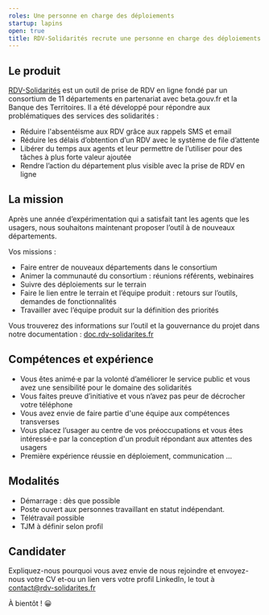 ```yaml
---
roles: Une personne en charge des déploiements
startup: lapins
open: true
title: RDV-Solidarités recrute une personne en charge des déploiements
---
```


## Le produit

[RDV-Solidarités](https://www.rdv-solidarites.fr) est un outil de prise de RDV en ligne fondé par un consortium de 11 départements en partenariat avec beta.gouv.fr et la Banque des Territoires. Il a été développé pour répondre aux problématiques des services des solidarités : 

- Réduire l'absentéisme aux RDV grâce aux rappels SMS et email
- Réduire les délais d’obtention d’un RDV avec le système de file d’attente
- Libérer du temps aux agents et leur permettre de l’utiliser pour des tâches à plus forte valeur ajoutée
- Rendre l’action du département plus visible avec la prise de RDV en ligne

## La mission

Après une année d’expérimentation qui a satisfait tant les agents que les usagers, nous souhaitons maintenant proposer l’outil à de nouveaux départements.

Vos missions :

- Faire entrer de nouveaux départements dans le consortium
- Animer la communauté du consortium : réunions référents, webinaires
- Suivre des déploiements sur le terrain
- Faire le lien entre le terrain et l’équipe produit : retours sur l’outils, demandes de fonctionnalités
- Travailler avec l’équipe produit sur la définition des priorités

Vous trouverez des informations sur l’outil et la gouvernance du projet dans notre documentation : [doc.rdv-solidarites.fr](https://doc.rdv-solidarites.fr)

## Compétences et expérience

- Vous êtes animé·e par la volonté d’améliorer le service public et vous avez une sensibilité pour le domaine des solidarités 
- Vous faites preuve d’initiative et vous n’avez pas peur de décrocher votre téléphone
- Vous avez envie de faire partie d'une équipe aux compétences transverses
- Vous placez l’usager au centre de vos préoccupations et vous êtes intéressé·e par la conception d'un produit répondant aux attentes des usagers
- Première expérience réussie en déploiement, communication …

## Modalités

- Démarrage : dès que possible 
- Poste ouvert aux personnes travaillant en statut indépendant. 
- Télétravail possible
- TJM à définir selon profil

## Candidater

Expliquez-nous pourquoi vous avez envie de nous rejoindre et envoyez-nous votre CV et-ou un lien vers votre profil LinkedIn, le tout à [contact@rdv-solidarites.fr](mailto:contact@rdv-solidarites.fr)

À bientôt ! 😀
